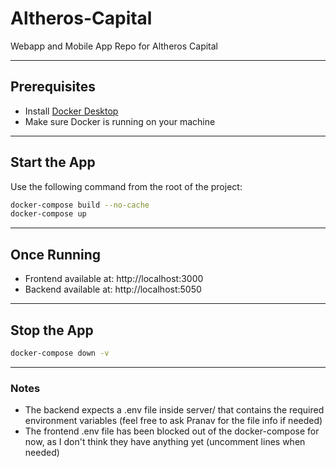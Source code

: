 # Altheros-Capital
Webapp and Mobile App Repo for Altheros Capital

---

## Prerequisites

- Install [Docker Desktop](https://www.docker.com/products/docker-desktop)
- Make sure Docker is running on your machine

---

## Start the App

Use the following command from the root of the project:

```bash
docker-compose build --no-cache
docker-compose up
```

---

## Once Running

- Frontend available at: http://localhost:3000
- Backend available at: http://localhost:5050

---

## Stop the App

```bash
docker-compose down -v
```

---

### Notes

- The backend expects a .env file inside server/ that contains the required environment variables (feel free to ask Pranav for the file info if needed)
- The frontend .env file has been blocked out of the docker-compose for now, as I don't think they have anything yet (uncomment lines when needed)